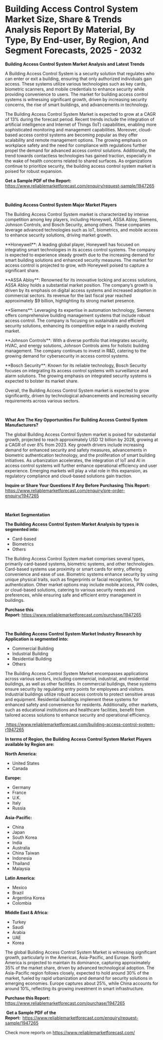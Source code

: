 <p><h1>Building Access Control System Market Size, Share & Trends Analysis Report By Material, By Type, By End-user, By Region, And Segment Forecasts, 2025 - 2032</h1></p><p><strong>Building Access Control System Market Analysis and Latest Trends</strong></p>
<p><p>A Building Access Control System is a security solution that regulates who can enter or exit a building, ensuring that only authorized individuals gain access. These systems utilize various technologies such as key cards, biometric scanners, and mobile credentials to enhance security while providing convenience to users. The market for building access control systems is witnessing significant growth, driven by increasing security concerns, the rise of smart buildings, and advancements in technology. </p><p>The Building Access Control System Market is expected to grow at a CAGR of 13% during the forecast period. Recent trends include the integration of artificial intelligence and Internet of Things (IoT) capabilities, enabling more sophisticated monitoring and management capabilities. Moreover, cloud-based access control systems are becoming popular as they offer scalability and remote management options. The growing emphasis on workplace safety and the need for compliance with regulations further propel the demand for advanced access control solutions. Additionally, the trend towards contactless technologies has gained traction, especially in the wake of health concerns related to shared surfaces. As organizations continue to prioritize security, the building access control system market is poised for robust expansion.</p></p>
<p><strong>Get a Sample PDF of the Report:&nbsp;</strong> <a href="https://www.reliablemarketforecast.com/enquiry/request-sample/1947265?utm_campaign=3574&utm_medium=2&utm_source=Github&utm_content=ia&utm_term=10042025&utm_id=building-access-control-system">https://www.reliablemarketforecast.com/enquiry/request-sample/1947265</a></p>
<p>&nbsp;</p>
<p><strong>Building Access Control System Major Market Players</strong></p>
<p><p>The Building Access Control System market is characterized by intense competition among key players, including Honeywell, ASSA Abloy, Siemens, Johnson Controls, and Bosch Security, among others. These companies leverage advanced technologies such as IoT, biometrics, and mobile access to enhance security solutions, driving market growth.</p><p>**Honeywell**: A leading global player, Honeywell has focused on integrating smart technologies in its access control systems. The company is expected to experience steady growth due to the increasing demand for smart building solutions and enhanced security measures. The market for access control is projected to grow, with Honeywell poised to capture a significant share.</p><p>**ASSA Abloy**: Renowned for its innovative locking and access solutions, ASSA Abloy holds a substantial market position. The company’s growth is driven by its emphasis on digital access systems and increased adoption in commercial sectors. Its revenue for the last fiscal year reached approximately $9 billion, highlighting its strong market presence.</p><p>**Siemens**: Leveraging its expertise in automation technology, Siemens offers comprehensive building management systems that include robust access control. The company is focusing on sustainable and efficient security solutions, enhancing its competitive edge in a rapidly evolving market.</p><p>**Johnson Controls**: With a diverse portfolio that integrates security, HVAC, and energy solutions, Johnson Controls aims for holistic building management. The company continues to invest in R&D, catering to the growing demand for cybersecurity in access control systems.</p><p>**Bosch Security**: Known for its reliable technology, Bosch Security focuses on integrating its access control systems with surveillance and alarm solutions. The growing emphasis on integrated security systems is expected to bolster its market share.</p><p>Overall, the Building Access Control System market is expected to grow significantly, driven by technological advancements and increasing security requirements across various sectors.</p></p>
<p>&nbsp;</p>
<p><strong>What Are The Key Opportunities For Building Access Control System Manufacturers?</strong></p>
<p><p>The global Building Access Control System market is poised for substantial growth, projected to reach approximately USD 12 billion by 2028, growing at a CAGR of over 8% from 2023. Key growth drivers include increasing demand for enhanced security and safety measures, advancements in biometric authentication technology, and the proliferation of smart building initiatives. As urbanization accelerates, the integration of IoT and AI in access control systems will further enhance operational efficiency and user experience. Emerging markets will play a vital role in this expansion, as regulatory compliance and cloud-based solutions gain traction.</p></p>
<p><strong>Inquire or Share Your Questions If Any Before Purchasing This Report:</strong> <a href="https://www.reliablemarketforecast.com/enquiry/pre-order-enquiry/1947265?utm_campaign=3574&utm_medium=2&utm_source=Github&utm_content=ia&utm_term=10042025&utm_id=building-access-control-system">https://www.reliablemarketforecast.com/enquiry/pre-order-enquiry/1947265</a></p>
<p>&nbsp;</p>
<p><strong>Market Segmentation</strong></p>
<p><strong>The Building Access Control System Market Analysis by types is segmented into:</strong></p>
<p><ul><li>Card-based</li><li>Biometrics</li><li>Others</li></ul></p>
<p><p>The Building Access Control System market comprises several types, primarily card-based systems, biometric systems, and other technologies. Card-based systems use proximity or smart cards for entry, offering convenience and ease of use. Biometric systems enhance security by using unique physical traits, such as fingerprints or facial recognition, for authentication. Other market options may include mobile access, PIN codes, or cloud-based solutions, catering to various security needs and preferences, while ensuring safe and efficient entry management in buildings.</p></p>
<p><strong>Purchase this Report:&nbsp;</strong><a href="https://www.reliablemarketforecast.com/purchase/1947265?utm_campaign=3574&utm_medium=2&utm_source=Github&utm_content=ia&utm_term=10042025&utm_id=building-access-control-system">https://www.reliablemarketforecast.com/purchase/1947265</a></p>
<p>&nbsp;</p>
<p><strong>The Building Access Control System Market Industry Research by Application is segmented into:</strong></p>
<p><ul><li>Commercial Building</li><li>Industrial Building</li><li>Residential Building</li><li>Others</li></ul></p>
<p><p>The Building Access Control System Market encompasses applications across various sectors, including commercial, industrial, and residential buildings, as well as other facilities. In commercial buildings, these systems ensure security by regulating entry points for employees and visitors. Industrial buildings utilize robust access controls to protect sensitive areas and equipment. Residential buildings implement these systems for enhanced safety and convenience for residents. Additionally, other markets, such as educational institutions and healthcare facilities, benefit from tailored access solutions to enhance security and operational efficiency.</p></p>
<p><a href="https://www.reliablemarketforecast.com/building-access-control-system-r1947265?utm_campaign=3574&utm_medium=2&utm_source=Github&utm_content=ia&utm_term=10042025&utm_id=building-access-control-system">&nbsp;https://www.reliablemarketforecast.com/building-access-control-system-r1947265</a></p>
<p><strong>In terms of Region, the Building Access Control System Market Players available by Region are:</strong></p>
<p>
    <p> <strong> North America: </strong>
        <ul>
            <li>United States</li>
            <li>Canada</li>
        </ul>
        </p> 
    <p> <strong> Europe: </strong>
        <ul>
            <li>Germany</li>
            <li>France</li>
            <li>U.K.</li>
            <li>Italy</li>
            <li>Russia</li>
        </ul>
        </p> 
    <p> <strong> Asia-Pacific: </strong>
        <ul>
            <li>China</li>
            <li>Japan</li>
            <li>South Korea</li>
            <li>India</li>
            <li>Australia</li>
            <li>China Taiwan</li>
            <li>Indonesia</li>
            <li>Thailand</li>
            <li>Malaysia</li>
        </ul>
        </p> 
    <p> <strong> Latin America: </strong>
        <ul>
            <li>Mexico</li>
            <li>Brazil</li>
            <li>Argentina Korea</li>
            <li>Colombia</li>
        </ul>
        </p> 
    <p> <strong> Middle East & Africa: </strong>
        <ul>
            <li>Turkey</li>
            <li>Saudi</li>
            <li>Arabia</li>
            <li>UAE</li>
            <li>Korea</li>
        </ul>
    </p>
    </p>
<p><p>The global Building Access Control System Market is witnessing significant growth, particularly in the Americas, Asia-Pacific, and Europe. North America is projected to maintain its dominance, capturing approximately 35% of the market share, driven by advanced technological adoption. The Asia-Pacific region follows closely, expected to hold around 30% of the market, fueled by rapid urbanization and demand for security solutions in emerging economies. Europe captures about 25%, while China accounts for around 10%, reflecting its growing investment in smart infrastructure.</p></p>
<p><strong>Purchase this Report: </strong><a href="https://www.reliablemarketforecast.com/purchase/1947265?utm_campaign=3574&utm_medium=2&utm_source=Github&utm_content=ia&utm_term=10042025&utm_id=building-access-control-system">https://www.reliablemarketforecast.com/purchase/1947265</a></p>
<p>&nbsp;<strong>Get a Sample PDF of the Report:&nbsp;&nbsp;</strong><a href="https://www.reliablemarketforecast.com/enquiry/request-sample/1947265?utm_campaign=3574&utm_medium=2&utm_source=Github&utm_content=ia&utm_term=10042025&utm_id=building-access-control-system">https://www.reliablemarketforecast.com/enquiry/request-sample/1947265</a></p>
<p><strong></strong></p>
<p>Check more reports on <a href="https://www.reliablemarketforecast.com/?utm_campaign=3574&utm_medium=2&utm_source=Github&utm_content=ia&utm_term=10042025&utm_id=building-access-control-system">https://www.reliablemarketforecast.com/</a></p>